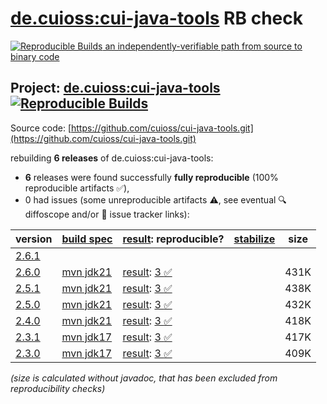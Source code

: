 [de.cuioss:cui-java-tools](https://central.sonatype.com/artifact/de.cuioss/cui-java-tools/versions) RB check
=======

[![Reproducible Builds](https://reproducible-builds.org/images/logos/rb.svg) an independently-verifiable path from source to binary code](https://reproducible-builds.org/)

## Project: [de.cuioss:cui-java-tools](https://central.sonatype.com/artifact/de.cuioss/cui-java-tools/versions) [![Reproducible Builds](https://img.shields.io/endpoint?url=https://raw.githubusercontent.com/jvm-repo-rebuild/reproducible-central/master/content/de/cuioss/cui-java-tools/badge.json)](https://github.com/jvm-repo-rebuild/reproducible-central/blob/master/content/de/cuioss/cui-java-tools/README.md)

Source code: [https://github.com/cuioss/cui-java-tools.git](https://github.com/cuioss/cui-java-tools.git)

rebuilding **6 releases** of de.cuioss:cui-java-tools:
- **6** releases were found successfully **fully reproducible** (100% reproducible artifacts :white_check_mark:),
- 0 had issues (some unreproducible artifacts :warning:, see eventual :mag: diffoscope and/or :memo: issue tracker links):

| version | [build spec](/BUILDSPEC.md) | [result](https://reproducible-builds.org/docs/jvm/): reproducible? | [stabilize](https://github.com/google/oss-rebuild/blob/main/cmd/stabilize/README.md) | size |
| -- | --------- | ------ | ------ | -- |
| [2.6.1](https://central.sonatype.com/artifact/de.cuioss/cui-java-tools/2.6.1/pom) | | | |
| [2.6.0](https://central.sonatype.com/artifact/de.cuioss/cui-java-tools/2.6.0/pom) | [mvn jdk21](cui-java-tools-2.6.0.buildspec) | [result](cui-java-tools-2.6.0.buildinfo): [3 :white_check_mark: ](cui-java-tools-2.6.0.buildcompare) | | 431K |
| [2.5.1](https://central.sonatype.com/artifact/de.cuioss/cui-java-tools/2.5.1/pom) | [mvn jdk21](cui-java-tools-2.5.1.buildspec) | [result](cui-java-tools-2.5.1.buildinfo): [3 :white_check_mark: ](cui-java-tools-2.5.1.buildcompare) | | 438K |
| [2.5.0](https://central.sonatype.com/artifact/de.cuioss/cui-java-tools/2.5.0/pom) | [mvn jdk21](cui-java-tools-2.5.0.buildspec) | [result](cui-java-tools-2.5.0.buildinfo): [3 :white_check_mark: ](cui-java-tools-2.5.0.buildcompare) | | 432K |
| [2.4.0](https://central.sonatype.com/artifact/de.cuioss/cui-java-tools/2.4.0/pom) | [mvn jdk21](cui-java-tools-2.4.0.buildspec) | [result](cui-java-tools-2.4.0.buildinfo): [3 :white_check_mark: ](cui-java-tools-2.4.0.buildcompare) | | 418K |
| [2.3.1](https://central.sonatype.com/artifact/de.cuioss/cui-java-tools/2.3.1/pom) | [mvn jdk17](cui-java-tools-2.3.1.buildspec) | [result](cui-java-tools-2.3.1.buildinfo): [3 :white_check_mark: ](cui-java-tools-2.3.1.buildcompare) | | 417K |
| [2.3.0](https://central.sonatype.com/artifact/de.cuioss/cui-java-tools/2.3.0/pom) | [mvn jdk17](cui-java-tools-2.3.0.buildspec) | [result](cui-java-tools-2.3.0.buildinfo): [3 :white_check_mark: ](cui-java-tools-2.3.0.buildcompare) | | 409K |

<i>(size is calculated without javadoc, that has been excluded from reproducibility checks)</i>
